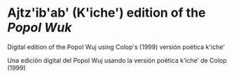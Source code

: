 # Ajtz'ib'ab' (K'iche') edition of the _Popol Wuk_

Digital edition of the Popol Wuj using Colop's (1999) versión poética k'iche'

Una edición digital del Popol Wuj usando la versión poética k’iche’ de Colop (1999) 

